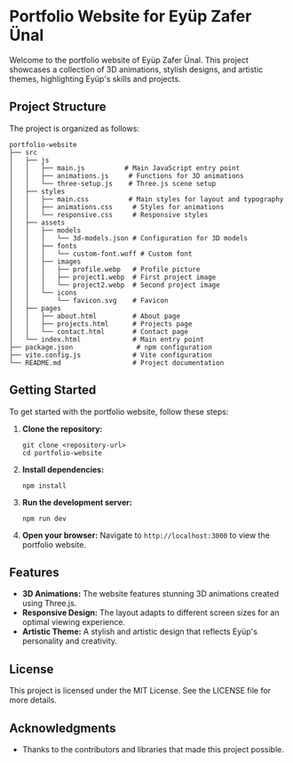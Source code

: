 # Portfolio Website for Eyüp Zafer Ünal

Welcome to the portfolio website of Eyüp Zafer Ünal. This project showcases a collection of 3D animations, stylish designs, and artistic themes, highlighting Eyüp's skills and projects.

## Project Structure

The project is organized as follows:

```
portfolio-website
├── src
│   ├── js
│   │   ├── main.js          # Main JavaScript entry point
│   │   ├── animations.js     # Functions for 3D animations
│   │   └── three-setup.js    # Three.js scene setup
│   ├── styles
│   │   ├── main.css          # Main styles for layout and typography
│   │   ├── animations.css     # Styles for animations
│   │   └── responsive.css     # Responsive styles
│   ├── assets
│   │   ├── models
│   │   │   └── 3d-models.json # Configuration for 3D models
│   │   ├── fonts
│   │   │   └── custom-font.woff # Custom font
│   │   ├── images
│   │   │   ├── profile.webp   # Profile picture
│   │   │   ├── project1.webp  # First project image
│   │   │   └── project2.webp  # Second project image
│   │   └── icons
│   │       └── favicon.svg    # Favicon
│   ├── pages
│   │   ├── about.html         # About page
│   │   ├── projects.html      # Projects page
│   │   └── contact.html       # Contact page
│   └── index.html             # Main entry point
├── package.json                # npm configuration
├── vite.config.js             # Vite configuration
└── README.md                  # Project documentation
```

## Getting Started

To get started with the portfolio website, follow these steps:

1. **Clone the repository:**
   ```
   git clone <repository-url>
   cd portfolio-website
   ```

2. **Install dependencies:**
   ```
   npm install
   ```

3. **Run the development server:**
   ```
   npm run dev
   ```

4. **Open your browser:**
   Navigate to `http://localhost:3000` to view the portfolio website.

## Features

- **3D Animations:** The website features stunning 3D animations created using Three.js.
- **Responsive Design:** The layout adapts to different screen sizes for an optimal viewing experience.
- **Artistic Theme:** A stylish and artistic design that reflects Eyüp's personality and creativity.

## License

This project is licensed under the MIT License. See the LICENSE file for more details.

## Acknowledgments

- Thanks to the contributors and libraries that made this project possible.